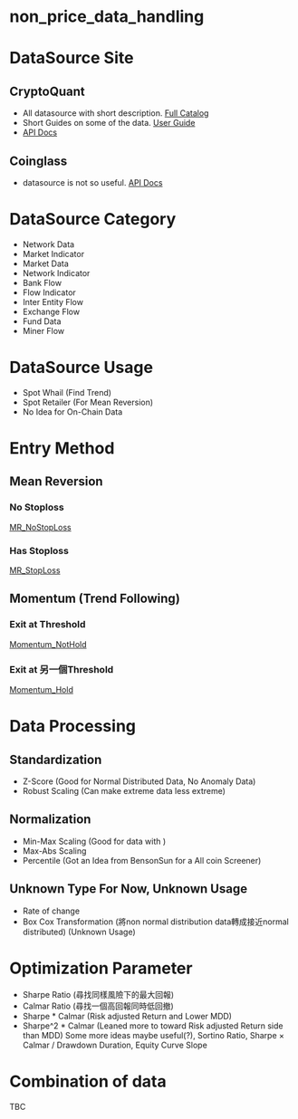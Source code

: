 # non_price_data_handling

# DataSource Site
## CryptoQuant
- All datasource with short description. [Full Catalog](https://cryptoquant.com/catalog?coin=BTC)
- Short Guides on some of the data. [User Guide](https://userguide.cryptoquant.com/quickstart/5-minute-data-guide)
- [API Docs](https://cryptoquant.com/docs)
  
## Coinglass
 - datasource is not so useful. [API Docs](https://docs.coinglass.com/reference/getting-started-with-your-api)
   
# DataSource Category
- Network Data
- Market Indicator
- Market Data
- Network Indicator
- Bank Flow
- Flow Indicator
- Inter Entity Flow
- Exchange Flow
- Fund Data
- Miner Flow
  
# DataSource Usage
 - Spot Whail (Find Trend)
 - Spot Retailer (For Mean Reversion)
 - No Idea for On-Chain Data
   
# Entry Method
## Mean Reversion
### No Stoploss
[MR_NoStopLoss](https://excalidraw.com/#json=RHRFkugmwCoavxw593Ecn,EcJ1v4zEZx1MkuUS3wle2Q)

### Has Stoploss
[MR_StopLoss](https://excalidraw.com/#json=_cl1VVODWupdSQ4zdmEnO,ZY8gYhbBXd-DBtI9bvjkag)
## Momentum (Trend Following)
### Exit at Threshold
[Momentum_NotHold](https://excalidraw.com/#json=x1csMLDGGXldSVO9Okn2J,OnDX0FhQ8QEE4C0Ovz1YzQ)

### Exit at 另一個Threshold
[Momentum_Hold](https://excalidraw.com/#json=aczw1B5HRBUmFtktQrSKG,ZF03Fr8NbJcdJxWsdl4VPg)
# Data Processing 
## Standardization
- Z-Score (Good for Normal Distributed Data, No Anomaly Data)
- Robust Scaling (Can make extreme data less extreme)

## Normalization
- Min-Max Scaling (Good for data with )
- Max-Abs Scaling
- Percentile (Got an Idea from BensonSun for a All coin Screener)
  
## Unknown Type For Now, Unknown Usage
- Rate of change
- Box Cox Transformation (將non normal distribution data轉成接近normal distributed) (Unknown Usage)
  
# Optimization Parameter
 - Sharpe Ratio (尋找同樣風險下的最大回報)
 - Calmar Ratio (尋找一個高回報同時低回撤)
 - Sharpe * Calmar (Risk adjusted Return and Lower MDD)
 - Sharpe^2 * Calmar (Leaned more to toward Risk adjusted Return side than MDD)
 Some more ideas maybe useful(?), Sortino Ratio, Sharpe × Calmar / Drawdown Duration, Equity Curve Slope

# Combination of data
TBC

